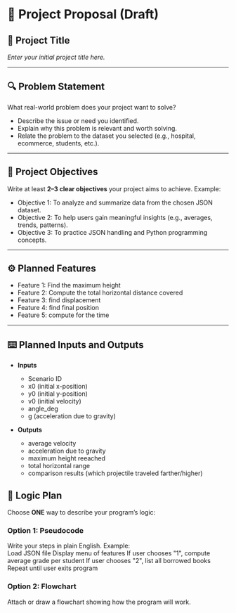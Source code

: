 # 📌 Project Proposal (Draft)

## 📝 Project Title 
*Enter your initial project title here.*  

---

## 🔍 Problem Statement  
What real-world problem does your project want to solve?  
- Describe the issue or need you identified.  
- Explain why this problem is relevant and worth solving.  
- Relate the problem to the dataset you selected (e.g., hospital, ecommerce, students, etc.).  

---

## 🎯 Project Objectives  
Write at least **2–3 clear objectives** your project aims to achieve. Example:  
- Objective 1: To analyze and summarize data from the chosen JSON dataset.  
- Objective 2: To help users gain meaningful insights (e.g., averages, trends, patterns).  
- Objective 3: To practice JSON handling and Python programming concepts.  

---

## ⚙️ Planned Features  
- Feature 1: Find the maximum height
- Feature 2: Compute the total horizontal distance covered
- Feature 3: find displacement
- Feature 4: find final position
- Feature 5: compute for the time


---

## ⌨️ Planned Inputs and Outputs  

- **Inputs**  
  - Scenario ID
  - x0 (initial x-position)
  - y0 (initial y-position)
  - v0 (initial velocity)
  - angle_deg
  - g (acceleration due to gravity)
    
- **Outputs**  
  - average velocity
  - acceleration due to gravity
  - maximum height reeached
  - total horizontal range
  - comparison results (which projectile traveled farther/higher)

## 🧠 Logic Plan  
Choose **ONE** way to describe your program’s logic:  

### Option 1: Pseudocode  
Write your steps in plain English. Example:  
Load JSON file
Display menu of features
If user chooses "1", compute average grade per student
If user chooses "2", list all borrowed books
Repeat until user exits program


### Option 2: Flowchart  
Attach or draw a flowchart showing how the program will work.  

